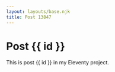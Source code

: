 ```yaml
---
layout: layouts/base.njk
title: Post 13847
---
```


# Post {{ id }}

This is post {{ id }} in my Eleventy project.
